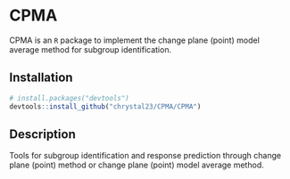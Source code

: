 # CPMA
CPMA is an `R` package to implement the change plane (point) model average method for subgroup identification.


## Installation
```r
# install.packages("devtools")
devtools::install_github("chrystal23/CPMA/CPMA")
```

## Description
Tools for subgroup identification and response prediction through change plane (point) method or change plane (point) model average method.

